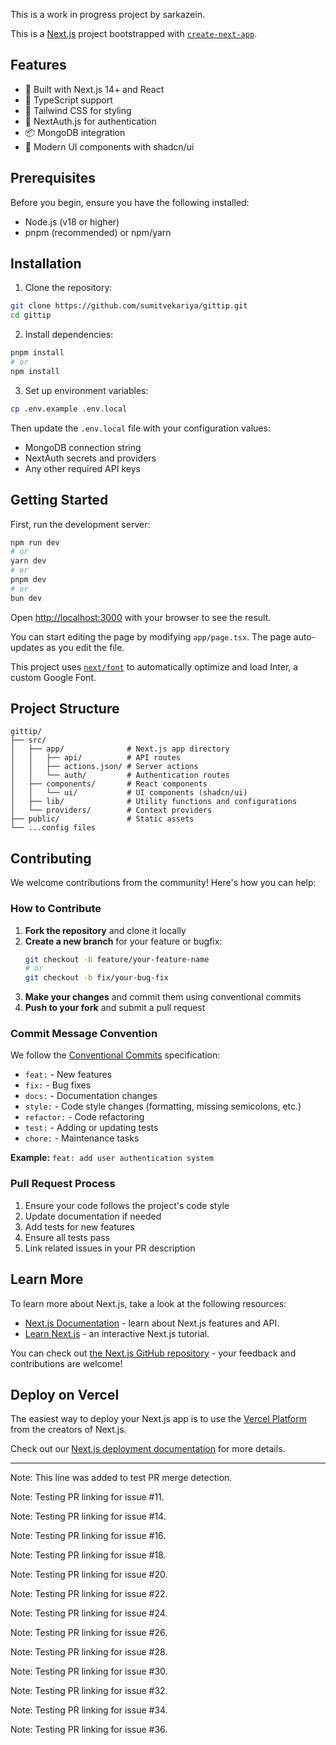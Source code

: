 This is a work in progress project by sarkazein.

This is a [Next.js](https://nextjs.org/) project bootstrapped with [`create-next-app`](https://github.com/vercel/next.js/tree/canary/packages/create-next-app).

## Features

- 🚀 Built with Next.js 14+ and React
- 💎 TypeScript support
- 🎨 Tailwind CSS for styling
- 🔐 NextAuth.js for authentication
- 📦 MongoDB integration
- 🎯 Modern UI components with shadcn/ui

## Prerequisites

Before you begin, ensure you have the following installed:
- Node.js (v18 or higher)
- pnpm (recommended) or npm/yarn

## Installation

1. Clone the repository:
```bash
git clone https://github.com/sumitvekariya/gittip.git
cd gittip
```

2. Install dependencies:
```bash
pnpm install
# or
npm install
```

3. Set up environment variables:
```bash
cp .env.example .env.local
```

Then update the `.env.local` file with your configuration values:
- MongoDB connection string
- NextAuth secrets and providers
- Any other required API keys

## Getting Started

First, run the development server:

```bash
npm run dev
# or
yarn dev
# or
pnpm dev
# or
bun dev
```

Open [http://localhost:3000](http://localhost:3000) with your browser to see the result.

You can start editing the page by modifying `app/page.tsx`. The page auto-updates as you edit the file.

This project uses [`next/font`](https://nextjs.org/docs/basic-features/font-optimization) to automatically optimize and load Inter, a custom Google Font.

## Project Structure

```
gittip/
├── src/
│   ├── app/              # Next.js app directory
│   │   ├── api/          # API routes
│   │   ├── actions.json/ # Server actions
│   │   └── auth/         # Authentication routes
│   ├── components/       # React components
│   │   └── ui/           # UI components (shadcn/ui)
│   ├── lib/              # Utility functions and configurations
│   └── providers/        # Context providers
├── public/               # Static assets
└── ...config files
```

## Contributing

We welcome contributions from the community! Here's how you can help:

### How to Contribute

1. **Fork the repository** and clone it locally
2. **Create a new branch** for your feature or bugfix:
   ```bash
   git checkout -b feature/your-feature-name
   # or
   git checkout -b fix/your-bug-fix
   ```
3. **Make your changes** and commit them using conventional commits
4. **Push to your fork** and submit a pull request

### Commit Message Convention

We follow the [Conventional Commits](https://www.conventionalcommits.org/) specification:

- `feat:` - New features
- `fix:` - Bug fixes
- `docs:` - Documentation changes
- `style:` - Code style changes (formatting, missing semicolons, etc.)
- `refactor:` - Code refactoring
- `test:` - Adding or updating tests
- `chore:` - Maintenance tasks

**Example:** `feat: add user authentication system`

### Pull Request Process

1. Ensure your code follows the project's code style
2. Update documentation if needed
3. Add tests for new features
4. Ensure all tests pass
5. Link related issues in your PR description

## Learn More

To learn more about Next.js, take a look at the following resources:

- [Next.js Documentation](https://nextjs.org/docs) - learn about Next.js features and API.
- [Learn Next.js](https://nextjs.org/learn) - an interactive Next.js tutorial.

You can check out [the Next.js GitHub repository](https://github.com/vercel/next.js/) - your feedback and contributions are welcome!

## Deploy on Vercel

The easiest way to deploy your Next.js app is to use the [Vercel Platform](https://vercel.com/new?utm_medium=default-template&filter=next.js&utm_source=create-next-app&utm_campaign=create-next-app-readme) from the creators of Next.js.

Check out our [Next.js deployment documentation](https://nextjs.org/docs/deployment) for more details.

---

Note: This line was added to test PR merge detection.

Note: Testing PR linking for issue #11.

Note: Testing PR linking for issue #14.

Note: Testing PR linking for issue #16.

Note: Testing PR linking for issue #18.

Note: Testing PR linking for issue #20.

Note: Testing PR linking for issue #22.

Note: Testing PR linking for issue #24.

Note: Testing PR linking for issue #26.

Note: Testing PR linking for issue #28.

Note: Testing PR linking for issue #30.

Note: Testing PR linking for issue #32.

Note: Testing PR linking for issue #34.

Note: Testing PR linking for issue #36.